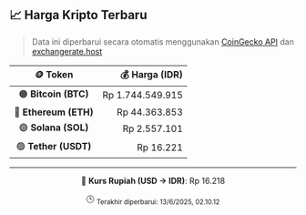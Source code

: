 

<!-- HARGA_KRIPTO -->
## 📈 Harga Kripto Terbaru

> Data ini diperbarui secara otomatis menggunakan [CoinGecko API](https://www.coingecko.com/) dan [exchangerate.host](https://exchangerate.host/)

<div align="center">

| 🪙 Token | 💰 Harga (IDR) |
|:------:|---------------:|
| 🟠 **Bitcoin (BTC)**   | Rp 1.744.549.915 |
| 🔵 **Ethereum (ETH)**  | Rp 44.363.853 |
| 🟣 **Solana (SOL)**    | Rp 2.557.101 |
| 🟢 **Tether (USDT)**   | Rp 16.221 |

---

💱 **Kurs Rupiah (USD → IDR)**: Rp 16.218

🕒 <sub>Terakhir diperbarui: 13/6/2025, 02.10.12</sub>

</div>
<!-- /HARGA_KRIPTO -->